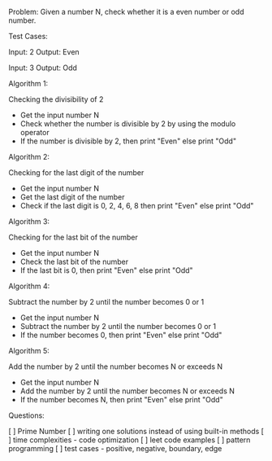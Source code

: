Problem: Given a number N, check whether it is a even number or odd number.

Test Cases:

Input: 2
Output: Even

Input: 3
Output: Odd

Algorithm 1:

Checking the divisibility of 2

- Get the input number N
- Check whether the number is divisible by 2 by using the modulo operator
- If the number is divisible by 2, then print "Even" else print "Odd"

Algorithm 2:

Checking for the last digit of the number

- Get the input number N
- Get the last digit of the number
- Check if the last digit is 0, 2, 4, 6, 8 then print "Even" else print "Odd"

Algorithm 3:

Checking for the last bit of the number

- Get the input number N
- Check the last bit of the number
- If the last bit is 0, then print "Even" else print "Odd"

Algorithm 4:

Subtract the number by 2 until the number becomes 0 or 1

- Get the input number N
- Subtract the number by 2 until the number becomes 0 or 1
- If the number becomes 0, then print "Even" else print "Odd"

Algorithm 5:

Add the number by 2 until the number becomes N or exceeds N

- Get the input number N
- Add the number by 2 until the number becomes N or exceeds N
- If the number becomes N, then print "Even" else print "Odd"

Questions:

[ ] Prime Number
[ ] writing one solutions instead of using built-in methods
[ ] time complexities - code optimization
[ ] leet code examples
[ ] pattern programming
[ ] test cases - positive, negative, boundary, edge
